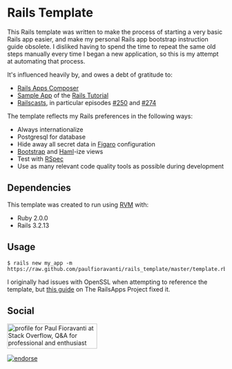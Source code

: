 # Rails Template

This Rails template was written to make the process of starting a very basic Rails app easier, and make my personal Rails app bootstrap instruction guide obsolete.  I disliked having to spend the time to repeat the same old steps manually every time I began a new application, so this is my attempt at automating that process.  

It's influenced heavily by, and owes a debt of gratitude to: 
- [Rails Apps Composer](https://github.com/RailsApps/rails_apps_composer)
- [Sample App](https://github.com/railstutorial/sample_app) of the [Rails Tutorial](http://ruby.railstutorial.org/)
- [Railscasts](http://railscasts.com/), in particular episodes [#250](http://railscasts.com/episodes/250-authentication-from-scratch-revised) and [#274](http://railscasts.com/episodes/274-remember-me-reset-password)

The template reflects my Rails preferences in the following ways:

- Always internationalize
- Postgresql for database
- Hide away all secret data in [Figaro](https://github.com/laserlemon/figaro) configuration
- [Bootstrap](https://github.com/thomas-mcdonald/bootstrap-sass) and [Haml](https://github.com/haml/haml)-ize views
- Test with [RSpec](https://github.com/rspec/rspec-rails)
- Use as many relevant code quality tools as possible during development

## Dependencies

This template was created to run using [RVM](https://rvm.io/) with:

- Ruby 2.0.0
- Rails 3.2.13

## Usage

    $ rails new my_app -m https://raw.github.com/paulfioravanti/rails_template/master/template.rb

I originally had issues with OpenSSL when attempting to reference the template, but [this guide](http://railsapps.github.com/openssl-certificate-verify-failed.html) on The RailsApps Project fixed it. 

## Social

<a href="http://stackoverflow.com/users/567863/paul-fioravanti">
  <img src="http://stackoverflow.com/users/flair/567863.png" width="208" height="58" alt="profile for Paul Fioravanti at Stack Overflow, Q&amp;A for professional and enthusiast programmers" title="profile for Paul Fioravanti at Stack Overflow, Q&amp;A for professional and enthusiast programmers">
</a>

[![endorse](http://api.coderwall.com/pfioravanti/endorsecount.png)](http://coderwall.com/pfioravanti)